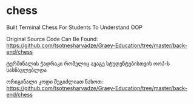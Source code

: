 # chess

Built Terminal Chess For Students To Understand OOP

Original Source Code Can Be Found: https://github.com/tsotnesharvadze/Graey-Education/tree/master/back-end/chess


ტერმინალის ჭადრაკი რომელიც ავაგე სტუდენტებისთვის ოოპ-ს სასწავლებლდა

ორიგინალი კოდი შეგიძლიათ ნახოთ: https://github.com/tsotnesharvadze/Graey-Education/tree/master/back-end/chess

